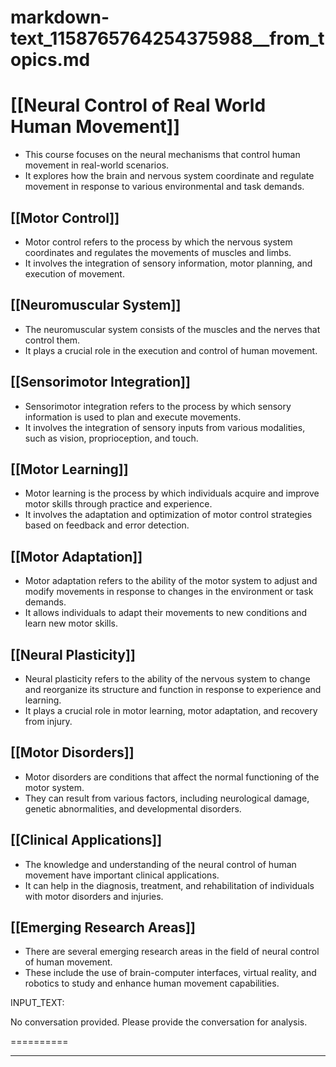 # markdown-text_1158765764254375988__from_topics.md

# [[Neural Control of Real World Human Movement]]
- This course focuses on the neural mechanisms that control human movement in real-world scenarios.
- It explores how the brain and nervous system coordinate and regulate movement in response to various environmental and task demands.

## [[Motor Control]]
- Motor control refers to the process by which the nervous system coordinates and regulates the movements of muscles and limbs.
- It involves the integration of sensory information, motor planning, and execution of movement.

## [[Neuromuscular System]]
- The neuromuscular system consists of the muscles and the nerves that control them.
- It plays a crucial role in the execution and control of human movement.

## [[Sensorimotor Integration]]
- Sensorimotor integration refers to the process by which sensory information is used to plan and execute movements.
- It involves the integration of sensory inputs from various modalities, such as vision, proprioception, and touch.

## [[Motor Learning]]
- Motor learning is the process by which individuals acquire and improve motor skills through practice and experience.
- It involves the adaptation and optimization of motor control strategies based on feedback and error detection.

## [[Motor Adaptation]]
- Motor adaptation refers to the ability of the motor system to adjust and modify movements in response to changes in the environment or task demands.
- It allows individuals to adapt their movements to new conditions and learn new motor skills.

## [[Neural Plasticity]]
- Neural plasticity refers to the ability of the nervous system to change and reorganize its structure and function in response to experience and learning.
- It plays a crucial role in motor learning, motor adaptation, and recovery from injury.

## [[Motor Disorders]]
- Motor disorders are conditions that affect the normal functioning of the motor system.
- They can result from various factors, including neurological damage, genetic abnormalities, and developmental disorders.

## [[Clinical Applications]]
- The knowledge and understanding of the neural control of human movement have important clinical applications.
- It can help in the diagnosis, treatment, and rehabilitation of individuals with motor disorders and injuries.

## [[Emerging Research Areas]]
- There are several emerging research areas in the field of neural control of human movement.
- These include the use of brain-computer interfaces, virtual reality, and robotics to study and enhance human movement capabilities.

INPUT_TEXT:



No conversation provided. Please provide the conversation for analysis.

==========





___

